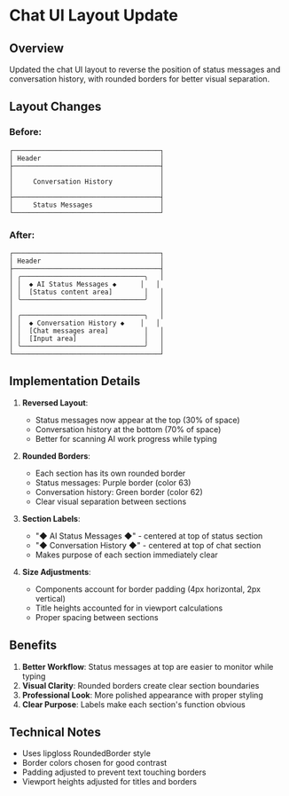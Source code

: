 # Chat UI Layout Update

## Overview
Updated the chat UI layout to reverse the position of status messages and conversation history, with rounded borders for better visual separation.

## Layout Changes

### Before:
```
┌─────────────────────────────────────┐
│ Header                              │
├─────────────────────────────────────┤
│                                     │
│     Conversation History            │
│                                     │
├─────────────────────────────────────┤
│     Status Messages                 │
└─────────────────────────────────────┘
```

### After:
```
┌─────────────────────────────────────┐
│ Header                              │
├─────────────────────────────────────┤
│ ╭───────────────────────────────╮   │
│ │  ◆ AI Status Messages ◆      │   │
│ │  [Status content area]        │   │
│ ╰───────────────────────────────╯   │
│                                     │
│ ╭───────────────────────────────╮   │
│ │  ◆ Conversation History ◆    │   │
│ │  [Chat messages area]         │   │
│ │  [Input area]                 │   │
│ ╰───────────────────────────────╯   │
└─────────────────────────────────────┘
```

## Implementation Details

1. **Reversed Layout**:
   - Status messages now appear at the top (30% of space)
   - Conversation history at the bottom (70% of space)
   - Better for scanning AI work progress while typing

2. **Rounded Borders**:
   - Each section has its own rounded border
   - Status messages: Purple border (color 63)
   - Conversation history: Green border (color 62)
   - Clear visual separation between sections

3. **Section Labels**:
   - "◆ AI Status Messages ◆" - centered at top of status section
   - "◆ Conversation History ◆" - centered at top of chat section
   - Makes purpose of each section immediately clear

4. **Size Adjustments**:
   - Components account for border padding (4px horizontal, 2px vertical)
   - Title heights accounted for in viewport calculations
   - Proper spacing between sections

## Benefits

1. **Better Workflow**: Status messages at top are easier to monitor while typing
2. **Visual Clarity**: Rounded borders create clear section boundaries
3. **Professional Look**: More polished appearance with proper styling
4. **Clear Purpose**: Labels make each section's function obvious

## Technical Notes

- Uses lipgloss RoundedBorder style
- Border colors chosen for good contrast
- Padding adjusted to prevent text touching borders
- Viewport heights adjusted for titles and borders